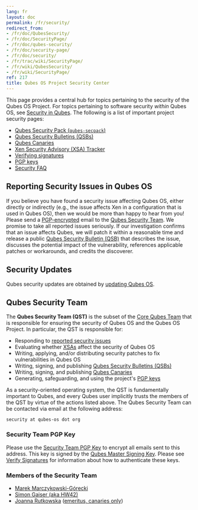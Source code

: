 ```yaml
---
lang: fr
layout: doc
permalink: /fr/security/
redirect_from:
- /fr/doc/QubesSecurity/
- /fr/doc/SecurityPage/
- /fr/doc/qubes-security/
- /fr/doc/security-page/
- /fr/doc/security/
- /fr/trac/wiki/SecurityPage/
- /fr/wiki/QubesSecurity/
- /fr/wiki/SecurityPage/
ref: 217
title: Qubes OS Project Security Center
---
```


This page provides a central hub for topics pertaining to the security of the
Qubes OS Project. For topics pertaining to software security *within* Qubes OS,
see [Security in Qubes](/fr/doc/#security-in-qubes). The following is a list of
important project security pages:

- [Qubes Security Pack (`qubes-secpack`)](/fr/security/pack/)
- [Qubes Security Bulletins (QSBs)](/fr/security/qsb/)
- [Qubes Canaries](/fr/security/canary/)
- [Xen Security Advisory (XSA) Tracker](/fr/security/xsa/)
- [Verifying signatures](/fr/security/verifying-signatures/)
- [PGP keys](https://keys.qubes-os.org/keys/)
- [Security FAQ](/fr/faq/#general--security)

## Reporting Security Issues in Qubes OS
<a id="reporting-security-issues-in-qubes-os"></a>

If you believe you have found a security issue affecting Qubes OS, either
directly or indirectly (e.g., the issue affects Xen in a configuration that is
used in Qubes OS), then we would be more than happy to hear from you! Please
send a [PGP-encrypted](#security-team-pgp-key) email to the [Qubes Security
Team](#qubes-security-team). We promise to take all reported issues seriously.
If our investigation confirms that an issue affects Qubes, we will patch it
within a reasonable time and release a public [Qubes Security Bulletin
(QSB)](/fr/security/qsb/) that describes the issue, discusses the potential impact
of the vulnerability, references applicable patches or workarounds, and credits
the discoverer.

## Security Updates
<a id="security-updates"></a>

Qubes security updates are obtained by [updating Qubes
OS](/fr/doc/how-to-update/).

## Qubes Security Team
<a id="qubes-security-team"></a>

The **Qubes Security Team (QST)** is the subset of the [Core Qubes
Team](/fr/team/#core-team) that is responsible for ensuring the security of Qubes OS
and the Qubes OS Project. In particular, the QST is responsible for:

- Responding to [reported security
  issues](#reporting-security-issues-in-qubes-os)
- Evaluating whether [XSAs](/fr/security/xsa/) affect the security of Qubes OS
- Writing, applying, and/or distributing security patches to fix
  vulnerabilities in Qubes OS
- Writing, signing, and publishing [Qubes Security Bulletins
  (QSBs)](/fr/security/qsb/)
- Writing, signing, and publishing [Qubes Canaries](/fr/security/canary/)
- Generating, safeguarding, and using the project's [PGP
  keys](https://keys.qubes-os.org/keys/)

As a security-oriented operating system, the QST is fundamentally important to
Qubes, and every Qubes user implicitly trusts the members of the QST by virtue
of the actions listed above. The Qubes Security Team can be contacted via email
at the following address:

```
security at qubes-os dot org
```

### Security Team PGP Key
<a id="security-team-pgp-key"></a>

Please use the [Security Team PGP
Key](https://keys.qubes-os.org/keys/qubes-os-security-team-key.asc) to encrypt
all emails sent to this address. This key is signed by the [Qubes Master
Signing Key](https://keys.qubes-os.org/keys/qubes-master-signing-key.asc).
Please see [Verify Signatures](/fr/security/verifying-signatures/) for information
about how to authenticate these keys.

### Members of the Security Team
<a id="members-of-the-security-team"></a>

- [Marek Marczykowski-Górecki](/fr/team/#marek-marczykowski-górecki)
- [Simon Gaiser (aka HW42)](/fr/team/#simon-gaiser-aka-hw42)
- [Joanna Rutkowska](/fr/team/#joanna-rutkowska) ([emeritus, canaries only](/news/2018/11/05/qubes-security-team-update/))